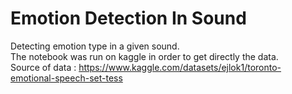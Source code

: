 # Emotion Detection In Sound
Detecting emotion type in a given sound. \
The notebook was run on kaggle in order to get directly the data. \
Source of data : https://www.kaggle.com/datasets/ejlok1/toronto-emotional-speech-set-tess

